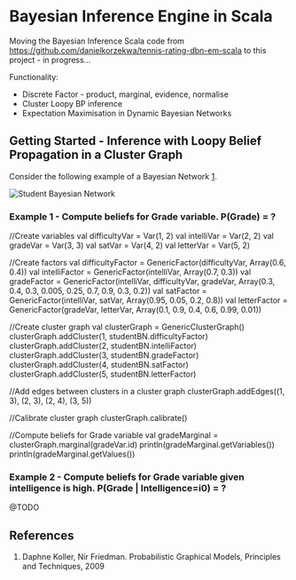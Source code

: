 Bayesian Inference Engine in Scala
===========

Moving the Bayesian Inference Scala code from https://github.com/danielkorzekwa/tennis-rating-dbn-em-scala to this project - in progress...

Functionality:

 * Discrete Factor - product, marginal, evidence, normalise
 * Cluster Loopy BP inference
 * Expectation Maximisation in Dynamic Bayesian Networks

Getting Started - Inference with Loopy Belief Propagation in a Cluster Graph
---------------

Consider the following example of a Bayesian Network [1](#References).

![Student Bayesian Network](https://raw.github.com/danielkorzekwa/bayes-scala/master/doc/student_bn.png "Student Bayesian Network")

### Example 1 - Compute beliefs for Grade variable. P(Grade) = ?

//Create variables
val difficultyVar = Var(1, 2)
val intelliVar = Var(2, 2)
val gradeVar = Var(3, 3)
val satVar = Var(4, 2)
val letterVar = Var(5, 2)

//Create factors
val difficultyFactor = GenericFactor(difficultyVar, Array(0.6, 0.4))
val intelliFactor = GenericFactor(intelliVar, Array(0.7, 0.3))
val gradeFactor = GenericFactor(intelliVar, difficultyVar, gradeVar, Array(0.3, 0.4, 0.3, 0.005, 0.25, 0.7, 0.9, 0.3, 0.2))
val satFactor = GenericFactor(intelliVar, satVar, Array(0.95, 0.05, 0.2, 0.8))
val letterFactor = GenericFactor(gradeVar, letterVar, Array(0.1, 0.9, 0.4, 0.6, 0.99, 0.01))

//Create cluster graph
val clusterGraph = GenericClusterGraph()
clusterGraph.addCluster(1, studentBN.difficultyFactor)
clusterGraph.addCluster(2, studentBN.intelliFactor)
clusterGraph.addCluster(3, studentBN.gradeFactor)
clusterGraph.addCluster(4, studentBN.satFactor)
clusterGraph.addCluster(5, studentBN.letterFactor)

//Add edges between clusters in a cluster graph
clusterGraph.addEdges((1, 3), (2, 3), (2, 4), (3, 5))

//Calibrate cluster graph
clusterGraph.calibrate()

//Compute beliefs for Grade variable
val gradeMarginal = clusterGraph.marginal(gradeVar.id)
println(gradeMarginal.getVariables()) 
println(gradeMarginal.getValues())
 
### Example 2 - Compute beliefs for Grade variable given intelligence is high. P(Grade | Intelligence=i0) = ?
 
@TODO
 
References
---------------
1.  Daphne Koller, Nir Friedman. Probabilistic Graphical Models, Principles and Techniques, 2009